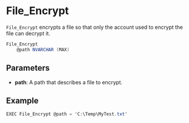 # File_Encrypt

`File_Encrypt` encrypts a file so that only the account used to encrypt the file can decrypt it.

```csharp
File_Encrypt 
	@path NVARCHAR (MAX)
```

## Parameters

 - **path**: A path that describes a file to encrypt.

## Example

```csharp
EXEC File_Encrypt @path = 'C:\Temp\MyTest.txt'
```

